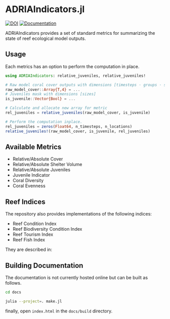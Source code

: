 # ADRIAIndicators.jl

[![DOI](https://zenodo.org/badge/DOI/10.5281/zenodo.17032475.svg)](https://doi.org/10.5281/zenodo.17032475)
[![Documentation](https://img.shields.io/badge/docs-dev-blue)](https://open-aims.github.io/ADRIAIndicators.jl/dev/)

ADRIAIndicators provides a set of standard metrics for summarizing the state of reef ecological
model outputs.

## Usage

Each metrics has an option to perform the computation in place.

```julia
using ADRIAIndicators: relative_juveniles, relative_juveniles!

# Raw model coral cover outputs with dimensions [timesteps ⋅ groups ⋅ sizes ⋅ locations]
raw_model_cover::Array{T,4} = ...
# Juveniles mask with dimensions [sizes]
is_juvenile::Vector{Bool} = ...

# Calculate and allocate new array for metric
rel_juveniles = relative_juveniles(raw_model_cover, is_juvenile)

# Perform the computation inplace.
rel_juveniles = zeros(Float64, n_timesteps, n_locations)
relative_juveniles!(raw_model_cover, is_juvenile, rel_juveniles)
```

## Available Metrics

- Relative/Absolute Cover
- Relative/Absolute Shelter Volume
- Relative/Absolute Juveniles
- Juvenile Indicator
- Coral Diversity
- Coral Evenness

## Reef Indices

The repository also provides implementations of the following indices:

- Reef Condition Index
- Reef Biodiversity Condition Index
- Reef Tourism Index
- Reef Fish Index

They are described in:



## Building Documentation

The documentation is not currently hosted online but can be built as follows.

```bash
cd docs

julia --project=. make.jl
```

finally, open `index.html` in the `docs/build` directory.
